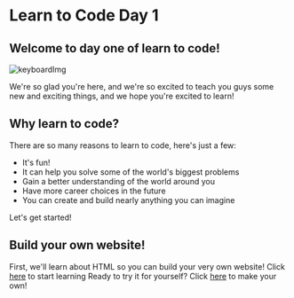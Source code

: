 <h1> Learn to Code Day 1</h1>
<h2>Welcome to day one of learn to code!</h2>

![keyboardImg](https://images.unsplash.com/photo-1585676623595-e60b97115f7e?ixlib=rb-1.2.1&ixid=eyJhcHBfaWQiOjEyMDd9&auto=format&fit=crop&w=1050&q=80)
<p> We're so glad you're here, and we're so excited to teach you guys some new and exciting things, and we hope you're excited to learn!</p>
<h2> Why learn to code? </h2>
There are so many reasons to learn to code, here's just a few: 
<ul>
  <li>It's fun!</li>
  <li>It can help you solve some of the world's biggest problems</li>
  <li>Gain a better understanding of the world around you</li>
  <li>Have more career choices in the future</li>
  <li>You can create and build nearly anything you can imagine</li>
</ul>
Let's get started! 
<h2>Build your own website!</h2>
First, we'll learn about HTML so you can build your very own website!
Click <a href="DIANE'S CODE" target="_blank">here</a> to start learning 
Ready to try it for yourself? Click <a href="sdfdf" target="_blank">here</a> to make your own!

